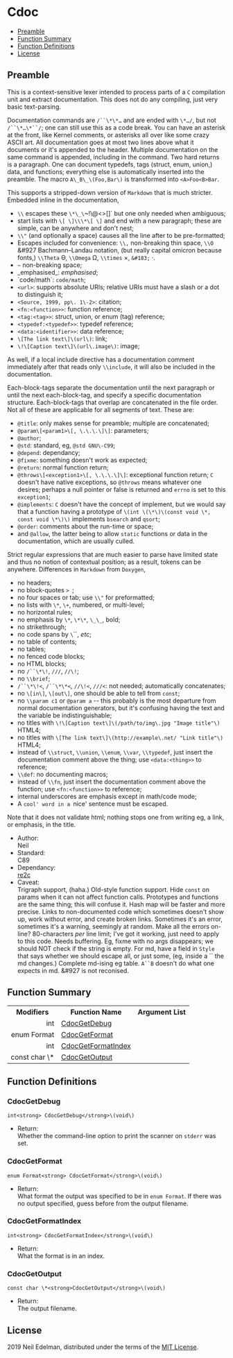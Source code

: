  # Cdoc #

 * <a href = "#preamble:">Preamble</a>
 * <a href = "#summary:">Function Summary</a>
 * <a href = "#fn:">Function Definitions</a>
 * <a href = "#license:">License</a>

<a name = "preamble:"><!-- --></a>
<h2>Preamble</h2>

This is a context\-sensitive lexer intended to process parts of a `C` compilation unit and extract documentation\. This does not do any compiling, just very basic text\-parsing\.

Documentation commands are `/``\*\*…` and are ended with `\*…/`, but not `/``\*…\*``/`; one can still use this as a code break\. You can have an asterisk at the front, like Kernel comments, or asterisks all over like some crazy ASCII art\. All documentation goes at most two lines above what it documents or it's appended to the header\. Multiple documentation on the same command is appended, including in the command\. Two hard returns is a paragraph\. One can document typedefs, tags \(struct, enum, union,\) data, and functions; everything else is automatically inserted into the preamble\. The macro `A\_B\_\(Foo,Bar\)` is transformed into `<A>Foo<B>Bar`\.

This supports a stripped\-down version of `Markdown` that is much stricter\. Embedded inline in the documentation,

 * `\\` escapes these `\*\_\`~\!\\@<>\[\]` but one only needed when ambiguous;
 * start lists with `\[ \]\\\*\[ \]` and end with a new paragraph; these are simple, can be anywhere and don't nest;
 * `\\"` \(and optionally a space\) causes all the line after to be pre\-formatted;
 * Escapes included for convenience: `\\,` non\-breaking thin space, `\\O` &#927 Bachmann–Landau notation, \(but really capital omicron because fonts,\) `\\Theta` &#920;, `\\Omega` &Omega;, `\\times` &#215;, `&#183;` &#183;\.
 * `~` non\-breaking space;
 * \_emphasised\_: _emphasised_;
 * \`code/math\`: `code/math`;
 * `<url>`: supports absolute URIs; relative URIs must have a slash or a dot to distinguish it;
 * `<Source, 1999, pp\. 1\-2>`: citation;
 * `<fn:<function>>`: function reference;
 * `<tag:<tag>>`: struct, union, or enum \(tag\) reference;
 * `<typedef:<typedef>>`: typedef reference;
 * `<data:<identifier>>`: data reference;
 * `\[The link text\]\(url\)`: link;
 * `\!\[Caption text\]\(url\.image\)`: image;

As well, if a local include directive has a documentation comment immediately after that reads only `\\include`, it will also be included in the documentation\.

Each\-block\-tags separate the documentation until the next paragraph or until the next each\-block\-tag, and specify a specific documentation structure\. Each\-block\-tags that overlap are concatenated in the file order\. Not all of these are applicable for all segments of text\. These are:

 * `@title`: only makes sense for preamble; multiple are concatenated;
 * `@param\[<param1>\[, \.\.\.\]\]`: parameters;
 * `@author`;
 * `@std`: standard, eg, `@std GNU\-C99`;
 * `@depend`: dependancy;
 * `@fixme`: something doesn't work as expected;
 * `@return`: normal function return;
 * `@throws\[<exception1>\[, \.\.\.\]\]`: exceptional function return; `C` doesn't have native exceptions, so `@throws` means whatever one desires; perhaps a null pointer or false is returned and `errno` is set to this `exception1`;
 * `@implements`: `C` doesn't have the concept of implement, but we would say that a function having a prototype of `\(int \(\*\)\(const void \*, const void \*\)\)` implements `bsearch` and `qsort`;
 * `@order`: comments about the run\-time or space;
 * and `@allow`, the latter being to allow `static` functions or data in the documentation, which are usually culled\.

Strict regular expressions that are much easier to parse have limited state and thus no notion of contextual position; as a result, tokens can be anywhere\. Differences in `Markdown` from `Doxygen`,

 * no headers;
 * no block\-quotes `> `;
 * no four spaces or tab; use `\\"` for preformatted;
 * no lists with `\*`, `\+`, numbered, or multi\-level;
 * no horizontal rules;
 * no emphasis by `\*`, `\*\*`, `\_\_`, bold;
 * no strikethrough;
 * no code spans by `\`\``, _etc_;
 * no table of contents;
 * no tables;
 * no fenced code blocks;
 * no HTML blocks;
 * no `/``\*\!`, `///`, `//\!`;
 * no `\\brief`;
 * `/``\*\!<`, `/``\*\*<`, `//\!<`, `///<`: not needed; automatically concatenates;
 * no `\[in\]`, `\[out\]`, one should be able to tell from `const`;
 * no `\\param c1` or `@param a` \-\- this probably is the most departure from normal documentation generators, but it's confusing having the text and the variable be indistinguishable;
 * no titles with `\!\[Caption text\]\(/path/to/img\.jpg "Image title"\)` HTML4;
 * no titles with `\[The link text\]\(http://example\.net/ "Link title"\)` HTML4;
 * instead of `\\struct`, `\\union`, `\\enum`, `\\var`, `\\typedef`, just insert the documentation comment above the thing; use `<data:<thing>>` to reference;
 * `\\def`: no documenting macros;
 * instead of `\\fn`, just insert the documentation comment above the function; use `<fn:<function>>` to reference;
 * internal underscores are emphasis except in math/code mode;
 * A `cool' word in a `nice' sentence must be escaped\.

Note that it does not validate html; nothing stops one from writing eg, a link, or emphasis, in the title\.

 * Author:  
   Neil
 * Standard:  
   C89
 * Dependancy:  
   [re2c](http://re2c.org/)
 * Caveat:  
   Trigraph support, \(haha\.\) Old\-style function support\. Hide `const` on params when it can not affect function calls\. Prototypes and functions are the same thing; this will confuse it\. Hash map will be faster and more precise\. Links to non\-documented code which sometimes doesn't show up, work without error, and create broken links\. Sometimes it's an error, sometimes it's a warning, seemingly at random\. Make all the errors on\-line? 80\-characters _per_ line limit; I've got it working, just need to apply to this code\. Needs buffering\. Eg, fixme with no args disappears; we should NOT check if the string is empty\. For md, have a field in `Style` that says whether we should escape all, or just some, \(eg, inside a \`\` the md changes\.\) Complete md\-ising eg table\. `A``B` doesn't do what one expects in md\. &\#927 is not reconised\.




<a name = "summary:"><!-- --></a><h2>Function Summary</h2>

<table>

<tr><th>Modifiers</th><th>Function Name</th><th>Argument List</th></tr>

<tr><td align = right>int</td><td><a href = "#fn:CdocGetDebug">CdocGetDebug</a></td><td></td></tr>

<tr><td align = right>enum Format</td><td><a href = "#fn:CdocGetFormat">CdocGetFormat</a></td><td></td></tr>

<tr><td align = right>int</td><td><a href = "#fn:CdocGetFormatIndex">CdocGetFormatIndex</a></td><td></td></tr>

<tr><td align = right>const char \*</td><td><a href = "#fn:CdocGetOutput">CdocGetOutput</a></td><td></td></tr>

</table>



<a name = "fn:"><!-- --></a><h2>Function Definitions</h2>

<a name = "fn:CdocGetDebug"><!-- --></a>
 ### CdocGetDebug ###

`int<strong> CdocGetDebug</strong>\(void\)`

 - Return:  
   Whether the command\-line option to print the scanner on `stderr` was set\.




<a name = "fn:CdocGetFormat"><!-- --></a>
 ### CdocGetFormat ###

`enum Format<strong> CdocGetFormat</strong>\(void\)`

 - Return:  
   What format the output was specified to be in `enum Format`\. If there was no output specified, guess before from the output filename\.




<a name = "fn:CdocGetFormatIndex"><!-- --></a>
 ### CdocGetFormatIndex ###

`int<strong> CdocGetFormatIndex</strong>\(void\)`

 - Return:  
   What the format is in an index\.




<a name = "fn:CdocGetOutput"><!-- --></a>
 ### CdocGetOutput ###

`const char \*<strong>CdocGetOutput</strong>\(void\)`

 - Return:  
   The output filename\.






<a name = "license:"><!-- --></a>
<h2>License</h2>

2019 Neil Edelman, distributed under the terms of the [MIT License](https://opensource.org/licenses/MIT)\.



